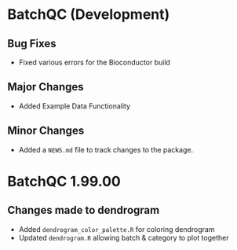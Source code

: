 # BatchQC (Development)

## Bug Fixes
* Fixed various errors for the Bioconductor build

## Major Changes
* Added Example Data Functionality

## Minor Changes
* Added a `NEWS.md` file to track changes to the package.

# BatchQC 1.99.00
## Changes made to dendrogram
* Added `dendrogram_color_palette.R` for coloring dendrogram
* Updated `dendrogram.R` allowing batch & category to plot together
